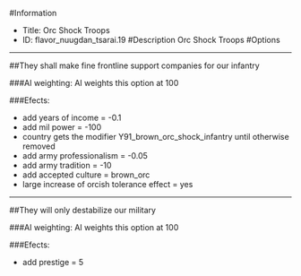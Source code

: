 #Information
 - Title: Orc Shock Troops
 - ID: flavor_nuugdan_tsarai.19
#Description
Orc Shock Troops
#Options

___
##They shall make fine frontline support companies for our infantry

###AI weighting:
AI weights this option at 100


###Efects:<ul><li>add years of income = -0.1</li><li>add mil power = -100</li><li>country gets the modifier Y91_brown_orc_shock_infantry until otherwise removed</li><li>add army professionalism = -0.05</li><li>add army tradition = -10</li><li>add accepted culture = brown_orc</li><li>large increase of orcish tolerance effect = yes</li></ul>

___
##They will only destabilize our military

###AI weighting:
AI weights this option at 100


###Efects:<ul><li>add prestige = 5</li></ul>
